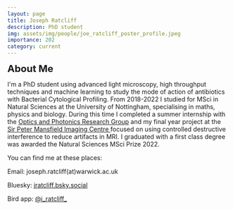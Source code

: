 ```yaml
---
layout: page
title: Joseph Ratcliff
description: PhD student
img: assets/img/people/joe_ratcliff_poster_profile.jpeg
importance: 202
category: current
---
```


<div class="container">
  <div class="row">
    <div class="col">
<b style="font-size: 22px;">About Me</b>
<br>
      
I'm a PhD student using advanced light microscopy, high throughput techniques and machine learning to study the mode of action of antibiotics with Bacterial Cytological Profiling. From 2018-2022 I studied for MSci in Natural Sciences at the University of Nottingham, specialising in maths, physics and biology.  During this time I completed a summer internship with the <a href="https://www.nottingham.ac.uk/research/groups/optics-and-photonics-research-group/index.aspx">Optics and Photonics Research Group</a> and my final year project at the <a href="https://www.nottingham.ac.uk/research/groups/spmic/index.aspx">Sir Peter Mansfield Imaging Centre </a> focused on using controlled destructive interference to reduce artifacts in MRI. I graduated with a first class degree was awarded the Natural Sciences MSci Prize 2022.

You can find me at these places:

Email: joseph.ratcliff(at)warwick.ac.uk

Bluesky: [jratcliff.bsky.social](https://bsky.app/profile/jratcliff.bsky.social)

Bird app: [@j_ratcliff_](https://twitter.com/j_ratcliff_)
